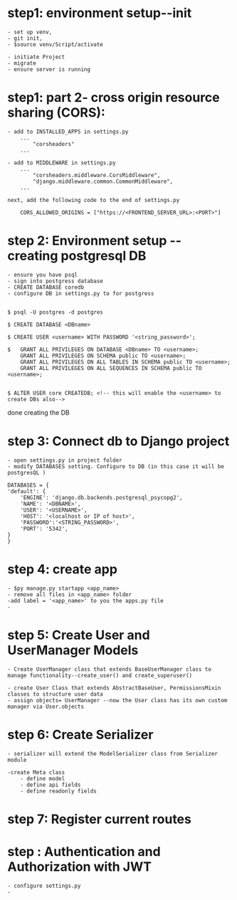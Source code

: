 


# step1: environment setup--init
	- set up venv, 
	- git init, 
	- $source venv/Script/activate


 <!-- install dependencies
		$pip install 
			django 
			psycopg2-binary  
			djangorestframework 
			django-filter
			djangorestframework-simplejwt  #handles jwt auth
			django-cors-headers
			Pillow
 
  -->
	

	- initiate Project 
	- migrate
	- ensure server is running

# step1: part 2- cross origin resource sharing (CORS): 
	- add to INSTALLED_APPS in settings.py
		...
			"corsheaders" 
		...

	- add to MIDDLEWARE in settings.py 
		...
			"corsheaders.middleware.CorsMiddleware",
			"django.middleware.common.CommonMiddleware",
		...

	next, add the following code to the end of settings.py

		CORS_ALLOWED_ORIGINS = ["https://<FRONTEND_SERVER_URL>:<PORT>"]


# step 2: Environment setup -- creating postgresql DB 
	- ensure you have psql 
	- sign into postgress database 
	- CREATE DATABASE coredb
	- configure DB in settings.py to for postgress


	$ psql -U postgres -d postgres

	$ CREATE DATABASE <DBname>

	$ CREATE USER <username> WITH PASSWORD '<string_password>';

	$ 	GRANT ALL PRIVILEGES ON DATABASE <DBname> TO <username>;
		GRANT ALL PRIVILEGES ON SCHEMA public TO <username>;
		GRANT ALL PRIVILEGES ON ALL TABLES IN SCHEMA public TO <username>;
		GRANT ALL PRIVILEGES ON ALL SEQUENCES IN SCHEMA public TO <username>;


	$ ALTER USER core CREATEDB; <!-- this will enable the <username> to create DBs also-->


done creating the DB

# step 3: Connect db to Django project

	- open settings.py in project folder
	- modify DATABASES setting. Configure to DB (in this case it will be postgresQL )

	DATABASES = {
    'default': {
        'ENGINE': 'django.db.backends.postgresql_psycopg2',
        'NAME': '<DBNAME>',
        'USER': '<USERNAME>', 
        'HOST': '<localhost or IP of host>', 
        'PASSWORD':'<STRING_PASSWORD>', 
        'PORT': '5342',
    }
	}
# step 4: create app 

	- $py manage.py startapp <app_name> 
	- remove all files in <app_name> folder
	-add label = '<app_name>' to you the apps.py file 
	-  

# step 5: Create User and UserManager Models
	- Create UserManager class that extends BaseUserManager class to manage functionality--create_user() and create_superuser()

	- create User Class that extends AbstractBaseUser, PermissionsMixin classes to structure user data 
	- assign objects= UserManager --now the User class has its own custom manager via User.objects 

# step 6: Create Serializer
	- serializer will extend the ModelSerializer class from Serializer module

	-create Meta class 
		- define model 
		- define api fields 
		- define readonly fields 

# step 7: Register current routes



# step : Authentication and Authorization with JWT

	- configure settings.py 
	- 
